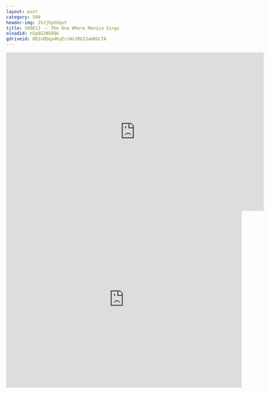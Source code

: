 ```yaml
---
layout: post 
category: S09 
header-img: 2SJjhpVdquY 
title: S09E13 -- The One Where Monica Sings 
oloadid: nSp6G2N58QA 
gdriveid: 0B1vQDqa4KyErcWs1RGI3amRGLTA 
--- 
```

<!--more--> 
<iframe src='https://openload.co/embed/nSp6G2N58QA/' width='700' height='430' frameborder='0' scrolling='no' allowfullscreen='allowfullscreen'></iframe> 
<iframe src='https://drive.google.com/file/d/0B1vQDqa4KyErcWs1RGI3amRGLTA/preview' width='640' height='480' frameborder='0' scrolling='no' allowfullscreen='allowfullscreen'></iframe> 